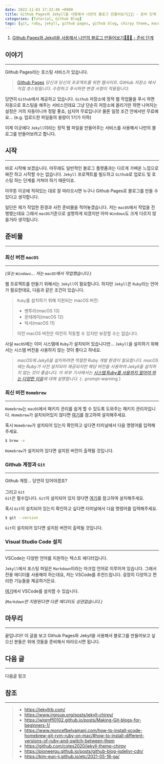 ```yaml
---
date: 2022-11-03 17:32:40 +0900
title: Github Pages와 Jekyll을 사용해서 나만의 블로그 만들어보기🚀🚀🚀 - 준비 단계
categories: [Tutorial, Github Blog]
tags: [git, ruby, jekyll, github pages, github blog, chirpy theme, macos] ## Only lowercase
---
```


1. [Github Pages와 Jekyll을 사용해서 나만의 블로그 만들어보기🚀🚀🚀 - 준비 단계](https://leejh95.github.io/posts/github-pages-blog-prepare-to/)

## 이야기
---
Github Pages라는 호스팅 서비스가 있습니다.

> [Github Pages](https://pages.github.com/)
> _당신과 당신의 프로젝트를 위한 웹사이트. GitHub 저장소 에서 직접 호스팅됩니다. 수정하고 푸시하면 변경 사항이 적용됩니다._

당연히 `Github`에서 제공하고 있습니다. `Github` 저장소에 정적 웹 작업물을 푸시 하면 자동으로 호스팅을 해주는 서비스인데요 그냥 단순히 저장소에 올리기만 하면 나머지는 설정은 거의 자동이니까 정말 좋죠, 심지어 무료입니다! 물론 일정 조건 안에서만 무료예요... (e.g. 업로드한 파일들의 용량이 1기가 이하)

이제 이곳에다 `Jekyll`이라는 정적 웹 파일을 만들어주는 서비스를 사용해서 나만의 블로그를 만들어보려고 합니다.

## 시작
---
바로 시작해 보겠습니다. 아무래도 일반적인 블로그 플랫폼과는 다르게 가벼운 느낌으로 짜잔 하고 시작할 수는 없습니다. `Jekyll` 프로젝트를 빌드하고 `Github`로 업로드 및 호스팅 하는 단계를 거쳐야 하기 때문이죠.

아무튼 이곳에 적혀있는 대로 잘 따라오시면 누구나 Github Pages로 블로그를 만들 수 있다고 생각합니다.

일단은 제가 작업한 환경과 사전 준비물을 적어놓겠습니다. 저는 `macOS`에서 작업을 진행했는데요 그래서 `macOS`기준으로 설명하게 되겠지만 아마 `Windows`도 크게 다르지 않을거라 생각됩니다.

## 준비물
---
### 최신 버전 `macOS`
---
_(또는 `Windows`... 저는 `macOS`에서 작업했습니다.)_

웹 프로젝트를 만들기 위해서는 `Jekyll`이 필요합니다. 하지만 `Jekyll`은 `Ruby`라는 언어가 필요한데요, 다음과 같은 조건이 있습니다.

> `Ruby`를 설치하기 위해 지원되는 macOS 버전:
>
> - 벤투라(macOS 13)  
> - 몬테레이(macOS 12)  
> - 빅서(macOS 11)  
>
> 이전 macOS 버전은 여전히 ​​작동할 수 있지만 보장할 수는 없습니다.

사실 `macOS`에는 이미 시스템에 `Ruby`가 설치되어 있습니다만... `Jekyll`을 설치하기 위해서는 시스템 버전을 사용하지 않는 것이 좋다고 하네요.

> _macOS에 Jekyll을 설치하려면 적절한 Ruby 개발 환경이 필요합니다. macOS에는 Ruby가 사전 설치되어 제공되지만 해당 버전을 사용하여 Jekyll을 설치하지 않는 것이 좋습니다. 이 외부 기사에서는 [시스템 Ruby를 사용하지 말아야 하는 다양한 이유](https://www.moncefbelyamani.com/why-you-shouldn-t-use-the-system-ruby-to-install-gems-on-a-mac/)에 대해 설명합니다._
{: .prompt-warning }

### 최신 버전 `Homebrew`
---
`Homebrew`는 `macOS`에서 패키지 관리를 쉽게 할 수 있도록 도와주는 패키지 관리자입니다. `Homebrew`가 설치되어있지 않다면 [여기](https://brew.sh/index_ko)를 참고하여 설치해주세요.

혹시 `Homebrew`가 설치되어 있는지 확인하고 싶다면 터미널에서 다음 명령어를 입력해주세요.

```zsh
$ brew -v
```

`Homebrew`가 설치되어 있다면 설치된 버전이 출력될 것입니다.

### Github 계정과 `Git`
---
Github 계정... 당연히 있어야겠죠?
<br>
<br>
그리고 `Git`  
`Git`은 필수입니다. `Git`이 설치되어 있지 않다면 [여기](https://git-scm.com/downloads)를 참고하여 설치해주세요.

혹시 `Git`이 설치되어 있는지 확인하고 싶다면 터미널에서 다음 명령어를 입력해주세요.

```zsh
$ git --version
```

`Git`이 설치되어 있다면 설치된 버전이 출력될 것입니다.

### Visual Studio Code 설치
---
VSCode는 다양한 언어를 지원하는 텍스트 에디터입니다.

`Jekyll`에서 포스팅 파일은 `Markdown`이라는 마크업 언어로 이루어져 있습니다. 그래서 전용 에디터를 사용해야 하는데요, 저는 VSCode를 추천드립니다. 굉장히 다양하고 편리한 기능들을 제공하거든요.

[여기](https://code.visualstudio.com/)에서 VSCode를 설치할 수 있습니다.

_(`Markdown`만 지원된다면 다른 에디터도 상관없습니다.)_
## 마무리
---
끝입니다!! 이 글을 보고 Github Pages와 Jekyll을 사용해서 블로그를 만들어보고 싶으신 분들은 위에 것들을 준비해서 따라오시면 됩니다.

## 다음 글
---
다음글 링크

## 참조
---
> - <https://jekyllrb.com/>
> - <https://www.irgroup.org/posts/jekyll-chirpy/>
> - <https://wlqmffl0102.github.io/posts/Making-Git-blogs-for-beginners-1/>
> - <https://www.moncefbelyamani.com/how-to-install-xcode-homebrew-git-rvm-ruby-on-mac/#how-to-install-different-versions-of-ruby-and-switch-between-them>
> - <https://github.com/cotes2020/jekyll-theme-chirpy>
> - <https://pioneergu.github.io/posts/github-blog-jsdelivr-cdn/>
> - <https://kim-eun-ji.github.io/etc/2021-05-18-ga/>